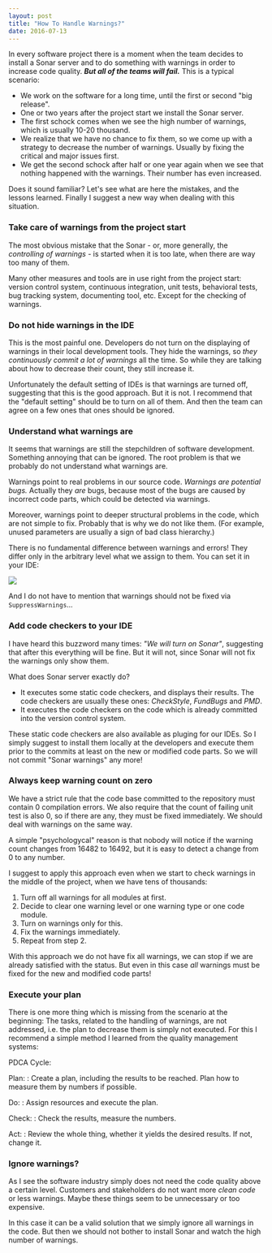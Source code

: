 ```yaml
---
layout: post
title: "How To Handle Warnings?"
date: 2016-07-13
---
```


In every software project there is a moment when the team decides to install a Sonar server and to do something with warnings in order to increase code quality. ***But all of the teams will fail.*** This is a typical scenario:

* We work on the software for a long time, until the first or second "big release".
* One or two years after the project start we install the Sonar server.
* The first schock comes when we see the high number of warnings, which is usually 10-20 thousand.
* We realize that we have no chance to fix them, so we come up with a strategy to decrease the number of warnings. Usually by fixing the critical and major issues first.
* We get the second schock after half or one year again when we see that nothing happened with the warnings. Their number has even increased.

Does it sound familiar? Let's see what are here the mistakes, and the lessons learned. Finally I suggest a new way when dealing with this situation.


### Take care of warnings from the project start

The most obvious mistake that the Sonar - or, more generally, the *controlling of warnings* - is started  when it is too late, when there are way too many of them.

Many other measures and tools are in use right from the project start: version control system, continuous integration, unit tests, behavioral tests, bug tracking system, documenting tool, etc. Except for the checking of warnings.


### Do not hide warnings in the IDE

This is the most painful one. Developers do not turn on the displaying of warnings in their local development tools. They hide the warnings, so *they continuously commit a lot of warnings* all the time. So while they are talking about how to decrease their count, they still increase it.

Unfortunately the default setting of IDEs is that warnings are turned off, suggesting that this is the good approach. But it is not. I recommend that the "default setting" should be to turn on all of them. And then the team can agree on a few ones that ones should be ignored.


### Understand what warnings are

It seems that warnings are still the stepchildren of software development. Something annoying that can be ignored. The root problem is that we probably do not understand what warnings are.
 
Warnings point to real problems in our source code. *Warnings are potential bugs.* Actually they *are* bugs, because most of the bugs are caused by incorrect code parts, which could be detected via warnings. 

Moreover, warnings point to deeper structural problems in the code, which are not simple to fix. Probably that is why we do not like them. (For example, unused parameters are usually a sign of bad class hierarchy.)

There is no fundamental difference between warnings and errors! They differ only in the arbitrary level what we assign to them. You can set it in your IDE:

![](https://petozoltan.github.io/warning-levels.png)

And I do not have to mention that warnings should not be fixed via `SuppressWarnings`...


### Add code checkers to your IDE

I have heard this buzzword many times: *"We will turn on Sonar"*, suggesting that after this everything will be fine. But it will not, since Sonar will not fix the warnings only show them. 

What does Sonar server exactly do? 

* It executes some static code checkers, and displays their results. The code checkers are usually these ones: *CheckStyle*, *FundBugs* and *PMD*.
* It executes the code checkers on the code which is already committed into the version control system.

These static code checkers are also available as pluging for our IDEs. So I simply suggest to install them locally at the developers and execute them prior to the commits at least on the new or modified code parts. So we will not commit "Sonar warnings" any more!


### Always keep warning count on zero

We have a strict rule that the code base committed to the repository must contain 0 compilation errors. We also require that the count of failing unit test is also 0, so if there are any, they must be fixed immediately. We should deal with warnings on the same way.

A simple "psychologycal" reason is that nobody will notice if the warning count changes from 16482 to 16492, but it is easy to detect a change from 0 to any number.

I suggest to apply this approach even when we start to check warnings in the middle of the project, when we have tens of thousands:

1. Turn off all warnings for all modules at first.
1. Decide to clear one warning level or one warning type or one code module. 
1. Turn on warnings only for this. 
1. Fix the warnings immediately.
1. Repeat from step 2.

With this approach we do not have fix all warnings, we can stop if we are already satisfied with the status. But even in this case *all* warnings must be fixed for the new and modified code parts!


### Execute your plan

There is one more thing which is missing from the scenario at the beginning: The tasks, related to the handling of warnings, are not addressed, i.e. the plan to decrease them is simply not executed. For this I recommend a simple method I learned from the quality management systems:

PDCA Cycle:

Plan: 
: Create a plan, including the results to be reached. Plan how to measure them by numbers if possible.

Do: 
: Assign resources and execute the plan.

Check: 
: Check the results, measure the numbers.

Act: 
: Review the whole thing, whether it yields the desired results. If not, change it.

### Ignore warnings?

As I see the software industry simply does not need the code quality above a certain level. Customers and stakeholders do not want more *clean code* or less warnings. Maybe these things seem to be unnecessary or too expensive.

In this case it can be a valid solution that we simply ignore all warnings in the code. But then we should not bother to install Sonar and watch the high number of warnings.
